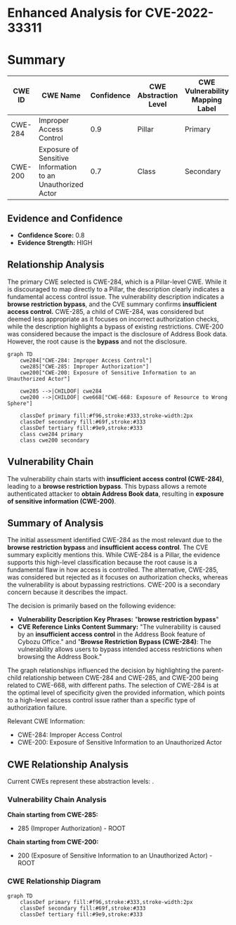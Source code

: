 # Enhanced Analysis for CVE-2022-33311

# Summary
| CWE ID | CWE Name | Confidence | CWE Abstraction Level | CWE Vulnerability Mapping Label | CWE-Vulnerability Mapping Notes |
|---|---|---|---|---|---|
| CWE-284 | Improper Access Control | 0.9 | Pillar | Primary | Discouraged |
| CWE-200 | Exposure of Sensitive Information to an Unauthorized Actor | 0.7 | Class | Secondary | Discouraged |

## Evidence and Confidence

*   **Confidence Score:** 0.8
*   **Evidence Strength:** HIGH

## Relationship Analysis
The primary CWE selected is CWE-284, which is a Pillar-level CWE. While it is discouraged to map directly to a Pillar, the description clearly indicates a fundamental access control issue. The vulnerability description indicates a **browse restriction bypass**, and the CVE summary confirms **insufficient access control.** CWE-285, a child of CWE-284, was considered but deemed less appropriate as it focuses on incorrect authorization checks, while the description highlights a bypass of existing restrictions. CWE-200 was considered because the impact is the disclosure of Address Book data. However, the root cause is the **bypass** and not the disclosure.

```mermaid
graph TD
    cwe284["CWE-284: Improper Access Control"]
    cwe285["CWE-285: Improper Authorization"]
    cwe200["CWE-200: Exposure of Sensitive Information to an Unauthorized Actor"]
    
    cwe285 -->|CHILDOF| cwe284
    cwe200 -->|CHILDOF| cwe668["CWE-668: Exposure of Resource to Wrong Sphere"]
    
    classDef primary fill:#f96,stroke:#333,stroke-width:2px
    classDef secondary fill:#69f,stroke:#333
    classDef tertiary fill:#9e9,stroke:#333
    class cwe284 primary
    class cwe200 secondary
```

## Vulnerability Chain
The vulnerability chain starts with **insufficient access control (CWE-284)**, leading to a **browse restriction bypass**. This bypass allows a remote authenticated attacker to **obtain Address Book data**, resulting in **exposure of sensitive information (CWE-200)**.

## Summary of Analysis
The initial assessment identified CWE-284 as the most relevant due to the **browse restriction bypass** and **insufficient access control**. The CVE summary explicitly mentions this. While CWE-284 is a Pillar, the evidence supports this high-level classification because the root cause is a fundamental flaw in how access is controlled. The alternative, CWE-285, was considered but rejected as it focuses on authorization checks, whereas the vulnerability is about bypassing restrictions. CWE-200 is a secondary concern because it describes the impact.

The decision is primarily based on the following evidence:

*   **Vulnerability Description Key Phrases:** "**browse restriction bypass**"
*   **CVE Reference Links Content Summary:** "The vulnerability is caused by an **insufficient access control** in the Address Book feature of Cybozu Office." and "**Browse Restriction Bypass (CWE-284)**: The vulnerability allows users to bypass intended access restrictions when browsing the Address Book."

The graph relationships influenced the decision by highlighting the parent-child relationship between CWE-284 and CWE-285, and CWE-200 being related to CWE-668, with different paths. The selection of CWE-284 is at the optimal level of specificity given the provided information, which points to a high-level access control issue rather than a specific type of authorization failure.

Relevant CWE Information:
- CWE-284: Improper Access Control
- CWE-200: Exposure of Sensitive Information to an Unauthorized Actor


## CWE Relationship Analysis

Current CWEs represent these abstraction levels: .


### Vulnerability Chain Analysis

**Chain starting from CWE-285:**
- 285 (Improper Authorization) - ROOT


**Chain starting from CWE-200:**
- 200 (Exposure of Sensitive Information to an Unauthorized Actor) - ROOT



### CWE Relationship Diagram

```mermaid
graph TD
    classDef primary fill:#f96,stroke:#333,stroke-width:2px
    classDef secondary fill:#69f,stroke:#333
    classDef tertiary fill:#9e9,stroke:#333
```